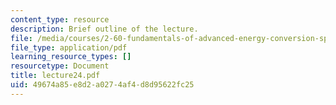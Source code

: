 ```yaml
---
content_type: resource
description: Brief outline of the lecture.
file: /media/courses/2-60-fundamentals-of-advanced-energy-conversion-spring-2004/49674a85e8d2a0274af4d8d95622fc25_lecture24.pdf
file_type: application/pdf
learning_resource_types: []
resourcetype: Document
title: lecture24.pdf
uid: 49674a85-e8d2-a027-4af4-d8d95622fc25
---
```

